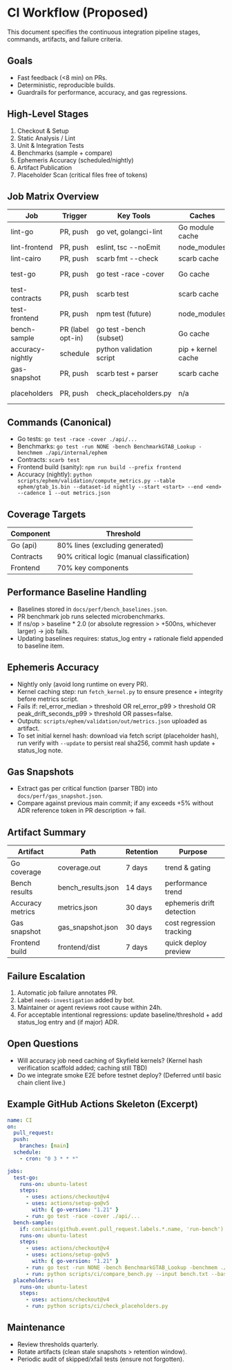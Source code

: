 # CI Workflow (Proposed)

This document specifies the continuous integration pipeline stages, commands, artifacts, and failure criteria.

## Goals

- Fast feedback (<8 min) on PRs.
- Deterministic, reproducible builds.
- Guardrails for performance, accuracy, and gas regressions.

## High-Level Stages

1. Checkout & Setup
2. Static Analysis / Lint
3. Unit & Integration Tests
4. Benchmarks (sample + compare)
5. Ephemeris Accuracy (scheduled/nightly)
6. Artifact Publication
7. Placeholder Scan (critical files free of tokens)

## Job Matrix Overview

| Job              | Trigger           | Key Tools                | Caches             | Fails On                              |
| ---------------- | ----------------- | ------------------------ | ------------------ | ------------------------------------- |
| lint-go          | PR, push          | go vet, golangci-lint    | Go module cache    | any lint issue                        |
| lint-frontend    | PR, push          | eslint, tsc --noEmit     | node_modules       | lint/type errors                      |
| lint-cairo       | PR, push          | scarb fmt --check        | scarb cache        | formatting mismatch                   |
| test-go          | PR, push          | go test -race -cover     | Go cache           | test failure, race, < target coverage |
| test-contracts   | PR, push          | scarb test               | scarb cache        | test failure                          |
| test-frontend    | PR, push          | npm test (future)        | node_modules       | test failure                          |
| bench-sample     | PR (label opt-in) | go test -bench (subset)  | Go cache           | >2x ns/op vs baseline                 |
| accuracy-nightly | schedule          | python validation script | pip + kernel cache | metrics.passes=false                  |
| gas-snapshot     | PR, push          | scarb test + parser      | scarb cache        | >5% gas delta w/o ADR                 |
| placeholders     | PR, push          | check_placeholders.py    | n/a                | placeholder tokens present            |

## Commands (Canonical)

- Go tests: `go test -race -cover ./api/...`
- Benchmarks: `go test -run NONE -bench BenchmarkGTAB_Lookup -benchmem ./api/internal/ephem`
- Contracts: `scarb test`
- Frontend build (sanity): `npm run build --prefix frontend`
- Accuracy (nightly): `python scripts/ephem/validation/compute_metrics.py --table ephem/gtab_1s.bin --dataset-id nightly --start <start> --end <end> --cadence 1 --out metrics.json`

## Coverage Targets

| Component | Threshold                                  |
| --------- | ------------------------------------------ |
| Go (api)  | 80% lines (excluding generated)            |
| Contracts | 90% critical logic (manual classification) |
| Frontend  | 70% key components                         |

## Performance Baseline Handling

- Baselines stored in `docs/perf/bench_baselines.json`.
- PR benchmark job runs selected microbenchmarks.
- If ns/op > baseline \* 2.0 (or absolute regression > +500ns, whichever larger) -> job fails.
- Updating baselines requires: status_log entry + rationale field appended to baseline item.

## Ephemeris Accuracy

- Nightly only (avoid long runtime on every PR).
- Kernel caching step: run `fetch_kernel.py` to ensure presence + integrity before metrics script.
- Fails if: rel_error_median > threshold OR rel_error_p99 > threshold OR peak_drift_seconds_p99 > threshold OR passes=false.
- Outputs: `scripts/ephem/validation/out/metrics.json` uploaded as artifact.
- To set initial kernel hash: download via fetch script (placeholder hash), run verify with `--update` to persist real sha256, commit hash update + status_log note.

## Gas Snapshots

- Extract gas per critical function (parser TBD) into `docs/perf/gas_snapshot.json`.
- Compare against previous main commit; if any exceeds +5% without ADR reference token in PR description -> fail.

## Artifact Summary

| Artifact         | Path               | Retention | Purpose                   |
| ---------------- | ------------------ | --------- | ------------------------- |
| Go coverage      | coverage.out       | 7 days    | trend & gating            |
| Bench results    | bench_results.json | 14 days   | performance trend         |
| Accuracy metrics | metrics.json       | 30 days   | ephemeris drift detection |
| Gas snapshot     | gas_snapshot.json  | 30 days   | cost regression tracking  |
| Frontend build   | frontend/dist      | 7 days    | quick deploy preview      |

## Failure Escalation

1. Automatic job failure annotates PR.
2. Label `needs-investigation` added by bot.
3. Maintainer or agent reviews root cause within 24h.
4. For acceptable intentional regressions: update baseline/threshold + add status_log entry and (if major) ADR.

## Open Questions

- Will accuracy job need caching of Skyfield kernels? (Kernel hash verification scaffold added; caching still TBD)
- Do we integrate smoke E2E before testnet deploy? (Deferred until basic chain client live.)

## Example GitHub Actions Skeleton (Excerpt)

```yaml
name: CI
on:
  pull_request:
  push:
    branches: [main]
  schedule:
    - cron: "0 3 * * *"

jobs:
  test-go:
    runs-on: ubuntu-latest
    steps:
      - uses: actions/checkout@v4
      - uses: actions/setup-go@v5
        with: { go-version: "1.21" }
      - run: go test -race -cover ./api/...
  bench-sample:
    if: contains(github.event.pull_request.labels.*.name, 'run-bench')
    runs-on: ubuntu-latest
    steps:
      - uses: actions/checkout@v4
      - uses: actions/setup-go@v5
        with: { go-version: "1.21" }
      - run: go test -run NONE -bench BenchmarkGTAB_Lookup -benchmem ./api/internal/ephem | tee bench.txt
      - run: python scripts/ci/compare_bench.py --input bench.txt --baseline docs/perf/bench_baselines.json
  placeholders:
    runs-on: ubuntu-latest
    steps:
      - uses: actions/checkout@v4
      - run: python scripts/ci/check_placeholders.py
```

## Maintenance

- Review thresholds quarterly.
- Rotate artifacts (clean stale snapshots > retention window).
- Periodic audit of skipped/xfail tests (ensure not forgotten).
